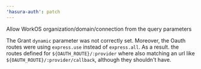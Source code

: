 ```yaml
---
'hasura-auth': patch
---
```


Allow WorkOS organization/domain/connection from the query parameters

The Grant `dynamic` parameter was not correctly set. Moreover, the Oauth routes were using `express.use` instead of `express.all`. As a result. the routes defined for `${OAUTH_ROUTE}/:provider` where also matching an url like `${OAUTH_ROUTE}/:provider/callback`, although they shouldn't have.
